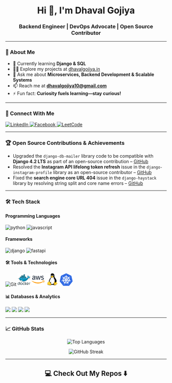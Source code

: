 <h1 align="center">Hi 👋, I'm Dhaval Gojiya</h1>
<h3 align="center">Backend Engineer | DevOps Advocate | Open Source Contributor</h3>

---

### 🚀 About Me  
- 🌱 Currently learning **Django & SQL**  
- 👨‍💻 Explore my projects at [dhavalgojiya.in](dhavalgojiya.in)  
- 💬 Ask me about **Microservices, Backend Development & Scalable Systems**  
- 📫 Reach me at **dhavalgojiya10@gmail.com**  
- ⚡ Fun fact: **Curiosity fuels learning—stay curious!**  

---

### 🔗 Connect With Me  
<p align="left">
  <a href="https://www.linkedin.com/in/dhavalgojiya" target="_blank">
    <img src="https://raw.githubusercontent.com/rahuldkjain/github-profile-readme-generator/master/src/images/icons/Social/linked-in-alt.svg" alt="LinkedIn" height="30" width="40"/>
  </a>
  <a href="https://fb.com/dhavalgojiya100" target="_blank">
    <img src="https://raw.githubusercontent.com/rahuldkjain/github-profile-readme-generator/master/src/images/icons/Social/facebook.svg" alt="Facebook" height="30" width="40"/>
  </a>
  <a href="https://www.leetcode.com/dhavalgojiya" target="_blank">
    <img src="https://raw.githubusercontent.com/rahuldkjain/github-profile-readme-generator/master/src/images/icons/Social/leet-code.svg" alt="LeetCode" height="30" width="40"/>
  </a>
</p>


---

### 🏆 Open Source Contributions & Achievements  
- Upgraded the `django-db-mailer` library code to be compatible with **Django 4.2 LTS** as part of an open-source contribution – [GitHub](https://github.com/LPgenerator/django-db-mailer/pull/131)
- Resolved the **Instagram API lifelong token refresh** issue in the `django-instagram-profile` library as an open-source contributor – [GitHub](https://github.com/sybrex/django-instagram-profile)
- Fixed the **search engine core URL 404** issue in the `django-haystack` library by resolving string split and core name errors – [GitHub](https://github.com/django-haystack/django-haystack/pull/1968)

---

### 🛠️ Tech Stack  

#### Programming Languages  
<p align="left">
  <img src="https://cdn.worldvectorlogo.com/logos/python-5.svg" alt="python" width="40" height="40"/>
  <img src="https://cdn.worldvectorlogo.com/logos/javascript-1.svg" alt="javascript" width="40" height="40"/>
</p>

#### Frameworks  
<p align="left">
  <img src="https://cdn.worldvectorlogo.com/logos/django.svg" alt="django" width="40" height="40"/>
  <img src="https://cdn.worldvectorlogo.com/logos/fastapi.svg" alt="fastapi" width="40" height="40"/>
</p>

#### 🛠️ Tools & Technologies  
<p align="left">
  <img src="https://www.vectorlogo.zone/logos/git-scm/git-scm-icon.svg" alt="Git" width="40" height="40"/>
  <img src="https://raw.githubusercontent.com/devicons/devicon/master/icons/docker/docker-original-wordmark.svg" alt="Docker" width="40" height="40"/>
  <img src="https://raw.githubusercontent.com/devicons/devicon/master/icons/amazonwebservices/amazonwebservices-original-wordmark.svg" alt="AWS" width="40" height="40"/>
  <img src="https://raw.githubusercontent.com/devicons/devicon/master/icons/linux/linux-original.svg" alt="Linux" width="40" height="40"/>
  <img src="https://raw.githubusercontent.com/devicons/devicon/master/icons/kubernetes/kubernetes-plain.svg" alt="Kubernetes" width="40" height="40"/>
</p>

#### 📊 Databases & Analytics  
<p align="left">
  <img src="https://img.shields.io/badge/MySQL-005C84?style=for-the-badge&logo=mysql&logoColor=white"/>
  <img src="https://img.shields.io/badge/PostgreSQL-316192?style=for-the-badge&logo=postgresql&logoColor=white"/>
  <img src="https://img.shields.io/badge/Grafana-F46800?style=for-the-badge&logo=grafana&logoColor=white"/>
  <img src="https://img.shields.io/badge/Prometheus-6169E1?style=for-the-badge&logo=prometheus&logoColor=white"/>
</p>

---

### 📈 GitHub Stats  
<p align="center">
  <img src="https://github-readme-stats.vercel.app/api/top-langs?username=dhavalgojiya&show_icons=true&locale=en&layout=compact" alt="Top Languages" />
</p>

<p align="center">
  <img src="https://github-readme-streak-stats.herokuapp.com/?user=dhavalgojiya&" alt="GitHub Streak" />
</p>

---

<h2  align="center">💻 Check Out My Repos ⬇️ </h2>
